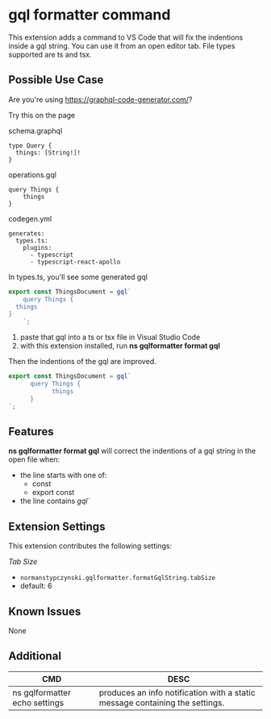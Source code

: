 # gql formatter command

This extension adds a command to VS Code that will fix the indentions inside a gql string.
You can use it from an open editor tab.  File types supported are ts and tsx.

## Possible Use Case
Are you're using https://graphql-code-generator.com/?

Try this on the page

schema.graphql
```
type Query {
  things: [String!]!
}
```

operations.gql
```
query Things {
    things
}
```

codegen.yml
```
generates:
  types.ts:
    plugins:
      - typescript
      - typescript-react-apollo
```

In types.ts, you'll see some generated gql
```javascript
export const ThingsDocument = gql`
    query Things {
  things
}
    `;
```

1. paste that gql into a ts or tsx file in Visual Studio Code
1. with this extension installed, run **ns gqlformatter format gql**

Then the indentions of the gql are improved.
```javascript
export const ThingsDocument = gql`
      query Things {
            things
      }
`;
```


## Features

**ns gqlformatter format gql** will correct the indentions of a gql string in the open file when:
* the line starts with one of:
  * const
  * export const
* the line contains _gql`_

## Extension Settings

This extension contributes the following settings:

_Tab Size_
* `normanstypczynski.gqlformatter.formatGqlString.tabSize`
* default: 6


## Known Issues

None

## Additional

| CMD   | DESC |
|-------|------|
|ns gqlformatter echo settings|produces an info notification with a static message containing the settings.|